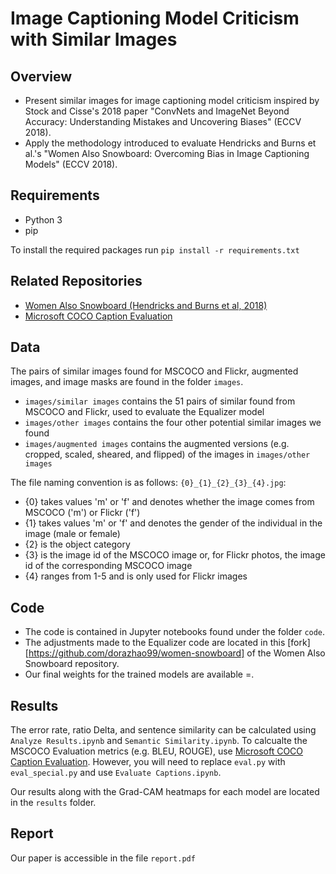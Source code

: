 # Image Captioning Model Criticism with Similar Images

## Overview 
* Present similar images for image captioning model criticism inspired by Stock and Cisse's 2018 paper "ConvNets and ImageNet Beyond Accuracy: Understanding Mistakes and Uncovering Biases" (ECCV 2018). 
* Apply the methodology introduced to evaluate Hendricks and Burns et al.'s "Women Also Snowboard: Overcoming Bias in Image Captioning Models" (ECCV 2018). 
## Requirements
* Python 3
* pip

To install the required packages run
`pip install -r requirements.txt`

## Related Repositories
* [Women Also Snowboard (Hendricks and Burns et al, 2018)](https://github.com/kayburns/women-snowboard/)
* [Microsoft COCO Caption Evaluation](https://github.com/salaniz/pycocoevalcap)

## Data
The pairs of similar images found for MSCOCO and Flickr, augmented images, and image masks are found in the folder `images`. 

* `images/similar images` contains the 51 pairs of similar found from MSCOCO and Flickr, used to evaluate the Equalizer model
* `images/other images` contains the four other potential similar images we found
* `images/augmented images` contains the augmented versions (e.g. cropped, scaled, sheared, and flipped) of the images in `images/other images`

The file naming convention is as follows: `{0}_{1}_{2}_{3}_{4}.jpg`:
* {0} takes values 'm' or 'f' and denotes whether the image comes from MSCOCO ('m') or Flickr ('f')
* {1} takes values 'm' or 'f' and denotes the gender of the individual in the image (male or female)
* {2} is the object category 
* {3} is the image id of the MSCOCO image or, for Flickr photos, the image id of the corresponding MSCOCO image
* {4} ranges from 1-5 and is only used for Flickr images

## Code
* The code is contained in Jupyter notebooks found under the folder `code`. 
* The adjustments made to the Equalizer code are located in this [fork][https://github.com/dorazhao99/women-snowboard] of the Women Also Snowboard repository. 
* Our final weights for the trained models are available =.

## Results
The error rate, ratio Delta, and sentence similarity can be calculated using `Analyze Results.ipynb` and `Semantic Similarity.ipynb`. To calcualte the MSCOCO Evaluation metrics (e.g. BLEU, ROUGE), use [Microsoft COCO Caption Evaluation](https://github.com/salaniz/pycocoevalcap). However, you will need to replace `eval.py` with `eval_special.py` and use `Evaluate Captions.ipynb`. 

Our results along with the Grad-CAM heatmaps for each model are located in the `results` folder.  

## Report
Our paper is accessible in the file `report.pdf`
